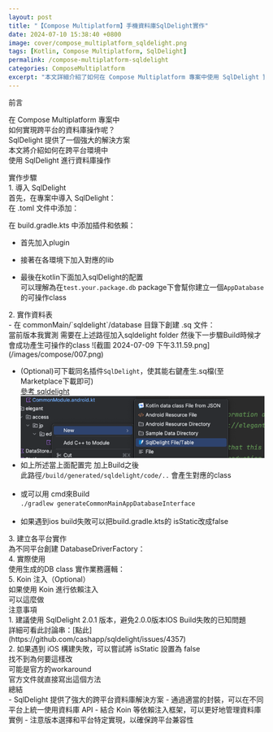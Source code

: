 ```yaml
---
layout: post
title: "【Compose Multiplatform】手機資料庫SqlDelight實作"
date: 2024-07-10 15:38:40 +0800
image: cover/compose_multiplatform_sqldelight.png
tags: [Kotlin, Compose Multiplatform, SqlDelight]
permalink: /compose-multiplatform-sqldelight
categories: ComposeMultiplatform
excerpt: "本文詳細介紹了如何在 Compose Multiplatform 專案中使用 SqlDelight 實現跨平台的資料庫操作，包括導入庫、實作資料表、建立平台特定實現以及實際使用方法。"
---
```


<div class="c-border-main-title-2">前言</div>

在 Compose Multiplatform 專案中<br>
如何實現跨平台的資料庫操作呢？<br>
SqlDelight 提供了一個強大的解決方案<br>
本文將介紹如何在跨平台環境中<br>
使用 SqlDelight 進行資料庫操作<br>

<div class="c-border-main-title-2">實作步驟</div>
<div class="c-border-content-title-1">1. 導入 SqlDelight</div>
首先，在專案中導入 SqlDelight：<br>
在 .toml 文件中添加：<br>
<script src="https://gist.github.com/KuanChunChen/212a3f263b6f8bd8d89dd7a41278cf15.js"></script>

在 build.gradle.kts 中添加插件和依賴：<br>
 - 首先加入plugin<br>
<script src="https://gist.github.com/KuanChunChen/d1f759b755844594d9b0a566c070274e.js"></script>
 - 接著在各環境下加入對應的lib<br>
<script src="https://gist.github.com/KuanChunChen/961acd32138dd067fb890b238b9574ea.js"></script>
 - 最後在kotlin下面加入sqlDelight的配置<br>
 可以理解為在`test.your.package.db` package下會幫你建立一個`AppDatabase`的可操作class<br>
<script src="https://gist.github.com/KuanChunChen/34c9aeaa5ed7a5899b1ed281b0ddafca.js"></script>

<div class="c-border-content-title-1">2. 實作資料表</div>
 - 在 commonMain/`sqldelight`/database 目錄下創建 .sq 文件：<br>
 當前版本我實測 需要在上述路徑加入sqldelight folder
 然後下一步驟Build時候才會成功產生可操作的class
![截圖 2024-07-09 下午3.11.59.png](/images/compose/007.png)
<script src="https://gist.github.com/KuanChunChen/1ba4ff8058e91955208ff66625cdae30.js"></script>

 - (Optional)可下載同名插件`SqlDelight`，使其能右鍵產生.sq檔(至Marketplace下載即可)<br>
  [參考 sqldelight](https://plugins.jetbrains.com/plugin/8191-sqldelight)<br>
  ![截圖 2024-07-09 下午3.11.59.png](/images/compose/008.png)
 - 如上所述當上面配置完 加上Build之後<br>
   此路徑`/build/generated/sqldelight/code/..` 會產生對應的class<br><br>
 - 或可以用 cmd來Build<br>
   `./gradlew generateCommonMainAppDatabaseInterface`<br><br>
 - 如果遇到ios build失敗可以把build.gradle.kts的 isStatic改成false<br>
    <script src="https://gist.github.com/KuanChunChen/d212905eb22f1a29896d8d3699baefe3.js"></script>

<div class="c-border-content-title-1">3. 建立各平台實作</div>
為不同平台創建 DatabaseDriverFactory：<br>
<script src="https://gist.github.com/KuanChunChen/04d780bfc000ef0a802557555ea721d3.js"></script>

<div class="c-border-content-title-1">4. 實際使用</div>
使用生成的DB class 實作業務邏輯：<br>
<script src="https://gist.github.com/KuanChunChen/e35ce1a2ca45daf6070ecbedb093ca93.js"></script>

<div class="c-border-content-title-1">5. Koin 注入（Optional）</div>
如果使用 Koin 進行依賴注入<br>
可以這麼做<br>
<script src="https://gist.github.com/KuanChunChen/6894df15e9d1e293fda291a23faf0d6f.js"></script>

<div class="c-border-main-title-2">注意事項</div>
1. 建議使用 SqlDelight 2.0.1 版本，避免2.0.0版本IOS Build失敗的已知問題<br>
詳細可看此討論串：[點此](https://github.com/cashapp/sqldelight/issues/4357)<br>
2. 如果遇到 iOS 構建失敗，可以嘗試將 isStatic 設置為 false<br>
找不到為何要這樣改<br>
可能是官方的workaround<br>
官方文件就直接寫出這個方法<br>

<div class="c-border-main-title-2">總結</div>
- SqlDelight 提供了強大的跨平台資料庫解決方案
- 通過適當的封裝，可以在不同平台上統一使用資料庫 API
- 結合 Koin 等依賴注入框架，可以更好地管理資料庫實例
- 注意版本選擇和平台特定實現，以確保跨平台兼容性